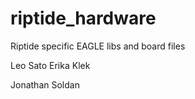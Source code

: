 # riptide_hardware
Riptide specific EAGLE libs and board files

Leo Sato
Erika Klek

Jonathan Soldan